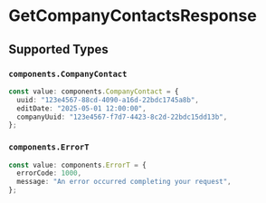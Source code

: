 # GetCompanyContactsResponse


## Supported Types

### `components.CompanyContact`

```typescript
const value: components.CompanyContact = {
  uuid: "123e4567-88cd-4090-a16d-22bdc1745a8b",
  editDate: "2025-05-01 12:00:00",
  companyUuid: "123e4567-f7d7-4423-8c2d-22bdc15dd13b",
};
```

### `components.ErrorT`

```typescript
const value: components.ErrorT = {
  errorCode: 1000,
  message: "An error occurred completing your request",
};
```

